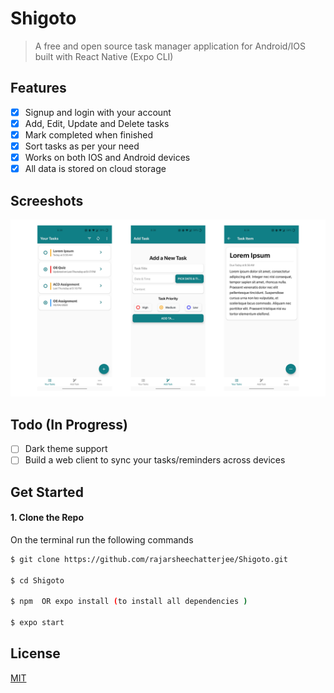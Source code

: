 # Shigoto

> A free and open source task manager application for Android/IOS built with React Native (Expo CLI)

## Features

-   [x] Signup and login with your account
-   [x] Add, Edit, Update and Delete tasks
-   [x] Mark completed when finished
-   [x] Sort tasks as per your need
-   [x] Works on both IOS and Android devices
-   [x] All data is stored on cloud storage

## Screeshots

![Home-screen](./assets/screenshots/SS2.png)

## Todo (In Progress)

-   [ ] Dark theme support
-   [ ] Build a web client to sync your tasks/reminders across devices

## Get Started

#### 1. Clone the Repo

On the terminal run the following commands

```sh
$ git clone https://github.com/rajarsheechatterjee/Shigoto.git

$ cd Shigoto

$ npm  OR expo install (to install all dependencies )

$ expo start

```

## License

[MIT ](https://github.com/rajarsheechatterjee/Shigoto/blob/master/LICENSE)
